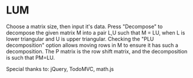 # LUM
Choose a matrix size, then input it's data. Press "Decompose" to decompose the given matrix M
into a pair L,U such that M = LU, when L is lower triangular and U is upper triangular.
Checking the "PLU decomposition" option allows moving rows in M to ensure it has such a decomposition.
The P matrix is the row shift matrix, and the decomposition is such that PM=LU.

Special thanks to:
jQuery, TodoMVC, math.js
